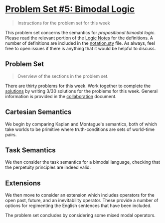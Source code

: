 # [Problem Set #5: Bimodal Logic](https://github.com/benbrastmckie/ModalHistory?tab=readme-ov-file#problem-sets)

> Instructions for the problem set for this week

This problem set concerns the semantics for _propositional bimodal logic_.
Please read the relevant portion of the [Logic Notes](https://github.com/benbrastmckie/LogicNotes) for the definitions.
A number of definitions are included in the [notation.sty](https://github.com/benbrastmckie/ModalHistoryPrivate/blob/master/assets/notation.sty) file.
As always, feel free to open issues if there is anything that it would be helpful to discuss.

## Problem Set

> Overview of the sections in the problem set.

There are thirty problems for this week.
Work together to complete the [solutions](https://github.com/benbrastmckie/ModalHistoryPrivate/blob/master/problem_sets/05_pset/05_solutions.tex) by writing 3/30 solutions for the problems for this week.
General information is provided in the [collaboration](https://github.com/benbrastmckie/ModalHistoryPrivate/blob/master/problem_sets/collaboration.md) document.

## Cartesian Semantics

We begin by comparing Kaplan and Montague's semantics, both of which take worlds to be primitive where truth-conditions are sets of world-time pairs.

## Task Semantics

We then consider the task semantics for a bimodal language, checking that the perpetuity principles are indeed valid.

## Extensions

We then move to consider an extension which includes operators for the open past, future, and an inevitability operator.
These provide a number of options for regimenting the English sentences that have been included.

The problem set concludes by considering some mixed modal operators.

